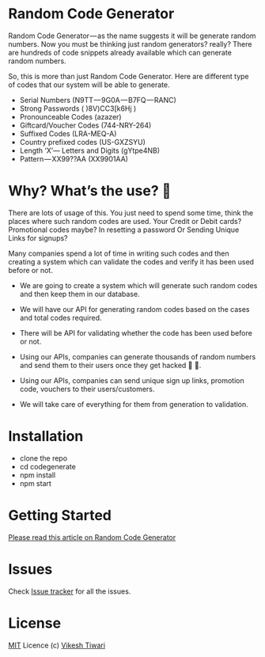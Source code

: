 # Random Code Generator

Random Code Generator — as the name suggests it will be generate random numbers. Now you must be thinking just random generators? really? There are hundreds of code snippets already available which can generate random numbers.


So, this is more than just Random Code Generator. Here are different type of codes that our system will be able to generate.

- Serial Numbers (N9TT — 9G0A — B7FQ — RANC) 
- Strong Passwords ( )8V)CC3[k6Hj )
- Pronounceable Codes (azazer)
- Giftcard/Voucher Codes (744-NRY-264)
- Suffixed Codes (LRA-MEQ-A)
- Country prefixed codes (US-GXZSYU)
- Length ‘X’— Letters and Digits (gYtpe4NB)
- Pattern — XX99??AA (XX9901AA)

# Why? What’s the use? 🤔

There are lots of usage of this. You just need to spend some time, think the places where such random codes are used. Your Credit or Debit cards? Promotional codes maybe? In resetting a password Or Sending Unique Links for signups?

Many companies spend a lot of time in writing such codes and then creating a system which can validate the codes and verify it has been used before or not.

- We are going to create a system which will generate such random codes and then keep them in our database.

- We will have our API for generating random codes based on the cases and total codes required.

- There will be API for validating whether the code has been used before or not.

- Using our APIs, companies can generate thousands of random numbers and send them to their users once they get hacked 🙈 🙉.

- Using our APIs, companies can send unique sign up links, promotion code, vouchers to their users/customers.

- We will take care of everything for them from generation to validation.

# Installation

- clone the repo
- cd codegenerate
- npm install
- npm start

# Getting Started
[Please read this article on Random Code Generator](https://medium.com/eulercoder/eulercoder-project-series-project-statement-2-random-code-generator-and-codechecker-3a7a2d5607cd)

# Issues

Check [Issue tracker](https://github.com/Eulercoder/codegenerate/issues) for all the issues.

# License

[MIT](https://github.com/eulercoder/fabulous/blob/master/LICENSE) Licence (c) [Vikesh Tiwari](https://github.com/vicky002)